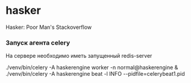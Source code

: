 # hasker

Hasker: Poor Man's Stackoverflow



### Запуск агента celery

На сервере необходимо иметь запущенный redis-server  

./venv/bin/celery -A haskerengine worker -n normal@haskerengine & ./venv/bin/celery -A haskerengine beat -l INFO --pidfile=celerybeat1.pid